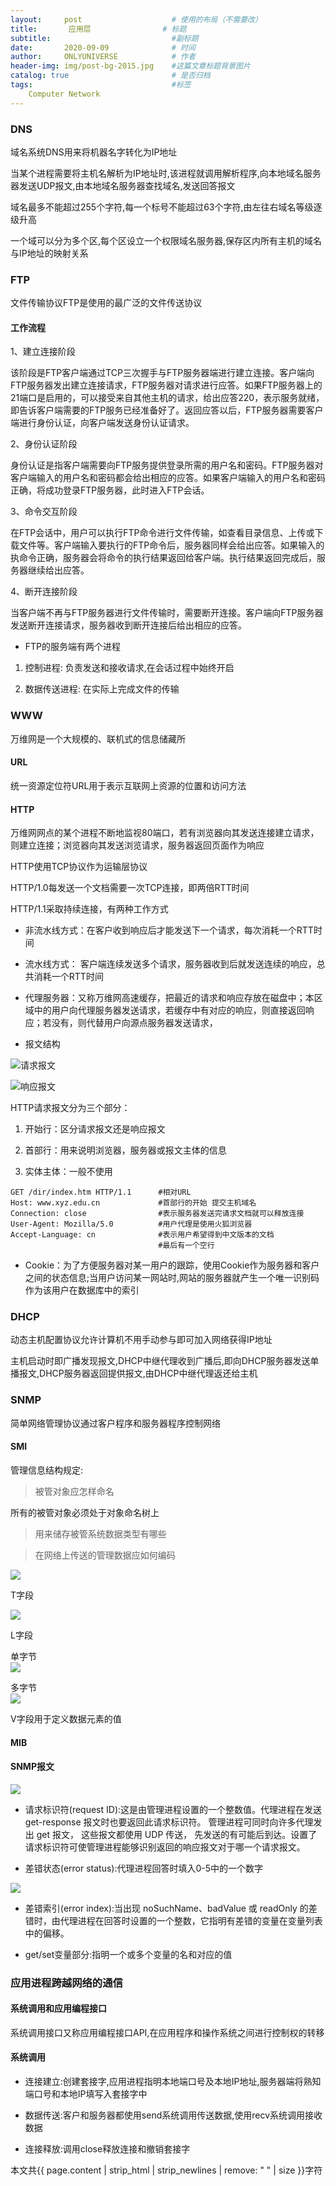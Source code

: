 ```yaml
---
layout:     post                    # 使用的布局（不需要改）
title:       应用层                # 标题 
subtitle:                           #副标题
date:       2020-09-09              # 时间
author:     ONLYUNIVERSE            # 作者
header-img: img/post-bg-2015.jpg    #这篇文章标题背景图片
catalog: true                       # 是否归档
tags:                               #标签
    Computer Network
---
```


### DNS

域名系统DNS用来将机器名字转化为IP地址

当某个进程需要将主机名解析为IP地址时,该进程就调用解析程序,向本地域名服务器发送UDP报文,由本地域名服务器查找域名,发送回答报文

域名最多不能超过255个字符,每一个标号不能超过63个字符,由左往右域名等级逐级升高

一个域可以分为多个区,每个区设立一个权限域名服务器,保存区内所有主机的域名与IP地址的映射关系

### FTP

文件传输协议FTP是使用的最广泛的文件传送协议

#### 工作流程

1、建立连接阶段

该阶段是FTP客户端通过TCP三次握手与FTP服务器端进行建立连接。客户端向FTP服务器发出建立连接请求，FTP服务器对请求进行应答。如果FTP服务器上的21端口是启用的，可以接受来自其他主机的请求，给出应答220，表示服务就绪，即告诉客户端需要的FTP服务已经准备好了。返回应答以后，FTP服务器需要客户端进行身份认证，向客户端发送身份认证请求。

2、身份认证阶段

身份认证是指客户端需要向FTP服务提供登录所需的用户名和密码。FTP服务器对客户端输入的用户名和密码都会给出相应的应答。如果客户端输入的用户名和密码正确，将成功登录FTP服务器，此时进入FTP会话。

3、命令交互阶段

在FTP会话中，用户可以执行FTP命令进行文件传输，如查看目录信息、上传或下载文件等。客户端输入要执行的FTP命令后，服务器同样会给出应答。如果输入的执命令正确，服务器会将命令的执行结果返回给客户端。执行结果返回完成后，服务器继续给出应答。

4、断开连接阶段

当客户端不再与FTP服务器进行文件传输时，需要断开连接。客户端向FTP服务器发送断开连接请求，服务器收到断开连接后给出相应的应答。

* FTP的服务端有两个进程

1. 控制进程: 负责发送和接收请求,在会话过程中始终开启

2. 数据传送进程: 在实际上完成文件的传输

### WWW

万维网是一个大规模的、联机式的信息储藏所

#### URL

统一资源定位符URL用于表示互联网上资源的位置和访问方法

#### HTTP

万维网网点的某个进程不断地监视80端口，若有浏览器向其发送连接建立请求，则建立连接；浏览器向其发送浏览请求，服务器返回页面作为响应

HTTP使用TCP协议作为运输层协议

HTTP/1.0每发送一个文档需要一次TCP连接，即两倍RTT时间

HTTP/1.1采取持续连接，有两种工作方式

* 非流水线方式：在客户收到响应后才能发送下一个请求，每次消耗一个RTT时间

* 流水线方式： 客户端连续发送多个请求，服务器收到后就发送连续的响应，总共消耗一个RTT时间

* 代理服务器：又称万维网高速缓存，把最近的请求和响应存放在磁盘中；本区域中的用户向代理服务器发送请求，若缓存中有对应的响应，则直接返回响应；若没有，则代替用户向源点服务器发送请求，

* 报文结构

![请求报文](https://github.com/ONLYUNIVERSE/ONLYUNIVERSE.github.io/blob/master/Image/%E8%AF%B7%E6%B1%82%E6%8A%A5%E6%96%87.png?raw=true)

![响应报文](https://github.com/ONLYUNIVERSE/ONLYUNIVERSE.github.io/blob/master/Image/%E5%93%8D%E5%BA%94%E6%8A%A5%E6%96%87.png?raw=true)

HTTP请求报文分为三个部分：

1. 开始行：区分请求报文还是响应报文

2. 首部行：用来说明浏览器，服务器或报文主体的信息

3. 实体主体：一般不使用

```
GET /dir/index.htm HTTP/1.1      #相对URL
Host: www.xyz.edu.cn             #首部行的开始 提交主机域名
Connection: close                #表示服务器发送完请求文档就可以释放连接
User-Agent: Mozilla/5.0          #用户代理是使用火狐浏览器
Accept-Language: cn              #表示用户希望得到中文版本的文档
                                 #最后有一个空行
```

* Cookie：为了方便服务器对某一用户的跟踪，使用Cookie作为服务器和客户之间的状态信息;当用户访问某一网站时,网站的服务器就产生一个唯一识别码作为该用户在数据库中的索引  

### DHCP

动态主机配置协议允许计算机不用手动参与即可加入网络获得IP地址

主机启动时即广播发现报文,DHCP中继代理收到广播后,即向DHCP服务器发送单播报文,DHCP服务器返回提供报文,由DHCP中继代理返还给主机

### SNMP

简单网络管理协议通过客户程序和服务器程序控制网络

#### SMI

管理信息结构规定:

> 被管对象应怎样命名

所有的被管对象必须处于对象命名树上

> 用来储存被管系统数据类型有哪些

> 在网络上传送的管理数据应如何编码

![ ](https://wx2.sbimg.cn/2020/09/11/9YLE6.png)

T字段

![ ](https://wx2.sbimg.cn/2020/09/11/9YJ17.png)

L字段

单字节  
![ ](https://wx2.sbimg.cn/2020/09/11/9YsPV.png)

多字节  
![ ](https://wx2.sbimg.cn/2020/09/11/9YgSA.png)

V字段用于定义数据元素的值

#### MIB

#### SNMP报文

![ ](https://wx1.sbimg.cn/2020/09/12/9xGeT.png)

* 请求标识符(request ID):这是由管理进程设置的一个整数值。代理进程在发送 get-response 报文时也要返回此请求标识符。 管理进程可同时向许多代理发出 get 报文， 这些报文都使用 UDP 传送， 先发送的有可能后到达。设置了请求标识符可使管理进程能够识别返回的响应报文对于哪一个请求报文。

* 差错状态(error status):代理进程回答时填入0-5中的一个数字

![ ](https://wx1.sbimg.cn/2020/09/12/9xJVm.png)

* 差错索引(error index):当出现 noSuchName、badValue 或 readOnly 的差错时，由代理进程在回答时设置的一个整数，它指明有差错的变量在变量列表中的偏移。

* get/set变量部分:指明一个或多个变量的名和对应的值

### 应用进程跨越网络的通信

#### 系统调用和应用编程接口

系统调用接口又称应用编程接口API,在应用程序和操作系统之间进行控制权的转移

#### 系统调用

* 连接建立:创建套接字,应用进程指明本地端口号及本地IP地址,服务器端将熟知端口号和本地IP填写入套接字中

* 数据传送:客户和服务器都使用send系统调用传送数据,使用recv系统调用接收数据

* 连接释放:调用close释放连接和撤销套接字

本文共{{ page.content | strip_html | strip_newlines | remove: " " | size }}字符
